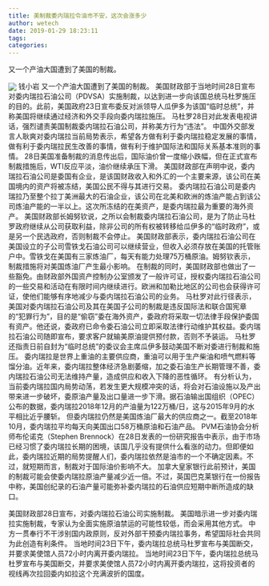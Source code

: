 ```yaml
---
title: 美制裁委内瑞拉令油市不安，这次会涨多少
author: wetech
date: 2019-01-29 18:23:11
tags: 
categories: 
---
```

又一个产油大国遭到了美国的制裁。
<!-- more -->
<img align="center" border="0" src="https://imgcdn.yicai.com/uppics/images/2019/01/be67830164426785ee4e4d533cc2be7b.jpg" />
钱小岩
又一个产油大国遭到了美国的制裁。
美国财政部于当地时间28日宣布对委内瑞拉石油公司（PDVSA）实施制裁，以达到进一步向该国总统马杜罗施压的目的。此前，美国政府23日宣布委反对派领导人瓜伊多为该国“临时总统”，并称美国将继续通过经济和外交手段向委内瑞拉施压。
马杜罗28日对此发表电视讲话，强烈谴责美国制裁委内瑞拉石油公司，并称美方行为“违法”。
中国外交部发言人耿爽对委内瑞拉当前局势表示，希望各方做有利于委内瑞拉稳定发展的事情，做有利于委内瑞拉民生改善的事情，做有利于维护国际法和国际关系基本准则的事情。
28日美国准备制裁的消息传出后，国际油价曾一度缩小跌幅，但在正式宣布制裁措施后，WTI反应平淡，油价继续承压下滑。
美国财政部在声明中说，委内瑞拉石油公司是委国有企业，是该国财政收入和外汇的一个主要来源，该公司在美国境内的资产将被冻结，美国公民不得与其进行交易。
委内瑞拉石油公司是委内瑞拉乃至整个拉丁美洲最大的石油企业，该公司在北美和欧洲的炼油产能占到该公司炼油产能的一半以上。这次所冻结的在美资产，是委内瑞拉最为重要的海外资产。
美国财政部长姆努钦说，之所以会制裁委内瑞拉石油公司，是为了防止马杜罗政府继续从公司获取利益，除非公司的所有权被转移给瓜伊多的“临时政府”，或是另一个民选政府，否则制裁不会停止。
美国财政部表示，委内瑞拉石油公司在美国设立的子公司雪铁戈石油公司可以继续营业，但收入必须存放在美国的托管账户中。雪铁戈在美国有三家炼油厂，每天有能力处理75万桶原油。姆努钦表示，制裁措施将对美国炼油厂产生最小影响。
在制裁的同时，美国财政部也做出了一些豁免。由财政部外国资产控制办公室颁发了一般许可证，授权委内瑞拉石油公司的一些交易和活动在有限时间内继续进行。欧洲和加勒比地区的公司也会获得许可证，使他们能够有序地减少与委内瑞拉石油公司的业务。
马杜罗对此行径表示，美国对委内瑞拉石油公司及其在美国子公司的制裁是违反国际法和联合国宪章的“犯罪行为”，目的是“偷窃”委在海外资产，委政府将采取一切法律手段保护委国有资产。他还说，委政府已命令委石油公司立即采取法律行动维护其权益。委内瑞拉石油公司随即宣布，要求客户就输美原油提供预付款，否则不予装运。
马杜罗还指责日前自封为“临时总统”的委议会主席瓜伊多鼓动美国不断对委进行制裁和施压。
委内瑞拉是世界上重油的主要供应商，重油可以用于生产柴油和喷气燃料等馏分油。近年来，委内瑞拉整体经济急剧萎缩，加之委石油生产长期管理不善，委内瑞拉石油公司无法维持产量，造成供应和收入下降的恶性循环。
有分析认为，当前委内瑞拉国内局势动荡，若发生更大规模冲突的话，将会对石油设施以及产出带来进一步破坏，委原油产量及出口量进一步下滑。据石油输出国组织（OPEC）公布的数据，委内瑞拉2018年12月的产油量为122万桶/日，这与2015年9月的水平相比近乎腰斩。
但委内瑞拉仍然是美国炼油厂最大的供应商之一。截至2018年10月，委内瑞拉平均每天向美国出口58万桶原油和石油产品。
PVM石油协会分析师布伦诺克（Stephen Brennock）在28日发表的一份研究报告中表示，由于市场已经习惯了委内瑞拉长期的困境，该国几乎没有提供什么看涨的动力。但即便如此，委内瑞拉近期的局势提醒人们，委内瑞拉依然是油市的一个不确定因素。不过，就短期而言，制裁对于国际油价影响不大。
加拿大皇家银行此前预计，美国的制裁可能会使委内瑞拉原油产量减少近一倍。不过，英国巴克莱银行在一份报告中称，美国创纪录的石油产量可能弥补委内瑞拉的石油供应短期中断所造成的缺口。
 
 
美国财政部28日宣布，对委内瑞拉石油公司实施制裁。
美国暗示进一步对委内瑞拉实施制裁，专家认为全面实施原油禁运的可能性较低，而会采用其他方式。
中方一贯奉行不干涉别国内政原则，反对外部干预委内瑞拉事务，希望国际社会共同为此创造有利条件。
当地时间23日下午，委内瑞拉总统马杜罗宣布与美国断交，并要求美使馆人员72小时内离开委内瑞拉。
当地时间23日下午，委内瑞拉总统马杜罗宣布与美国断交，并要求美使馆人员72小时内离开委内瑞拉，这将投资者的视线再次拉回委内如拉这个充满波折的国度。
